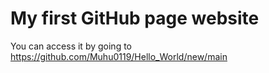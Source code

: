 # My first GitHub page website

You can access it by going to https://github.com/Muhu0119/Hello_World/new/main
